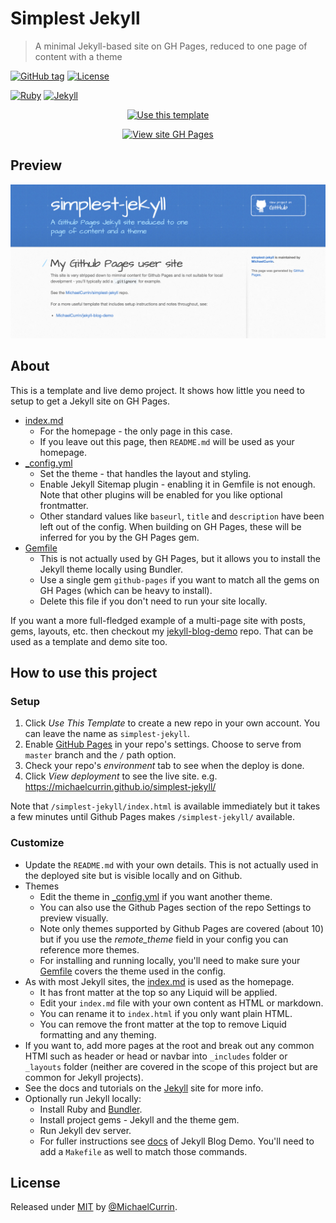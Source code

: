 # Simplest Jekyll
> A minimal Jekyll-based site on GH Pages, reduced to one page of content with a theme

[![GitHub tag](https://img.shields.io/github/tag/MichaelCurrin/simplest-jekyll)](https://github.com/MichaelCurrin/simplest-jekyll/tags/?include_prereleases&sort=semver)
[![License](https://img.shields.io/badge/License-MIT-blue)](#license)

[![Ruby](https://img.shields.io/badge/Ruby->=2.6-blue?logo=ruby&logoColor=white)](https://ruby-lang.org)
[![Jekyll](https://img.shields.io/badge/Jekyll-3.9-blue?logo=jekyll&logoColor=white)](https://jekyllrb.com)


<div align="center">
    
[![Use this template](https://img.shields.io/badge/Generate-Use_this_template-2ea44f?style=for-the-badge)](https://github.com/MichaelCurrin/simplest-jekyll/generate)

[![View site GH Pages](https://img.shields.io/badge/View_site-GH_Pages-blue?style=for-the-badge)](https://michaelcurrin.github.io/simplest-jekyll/)

</div>


## Preview

<div align="center">
    <a href="https://michaelcurrin.github.io/simplest-jekyll/">
        <img src="/sample.png" alt="Sample screenshot" title="Go to website" width="700" />
    </a>
</div>


## About

This is a template and live demo project. It shows how little you need to setup to get a Jekyll site on GH Pages.

- [index.md](/index.md)
    - For the homepage - the only page in this case.
    - If you leave out this page, then `README.md` will be used as your homepage.
- [\_config.yml](/_config.yml)
    - Set the theme - that handles the layout and styling.
    - Enable Jekyll Sitemap plugin - enabling it in Gemfile is not enough. Note that other plugins will be enabled for you like optional frontmatter.
    - Other standard values like `baseurl`, `title` and `description` have been left out of the config. When building on GH Pages, these will be inferred for you by the GH Pages gem.
- [Gemfile](/Gemfile)
    - This is not actually used by GH Pages, but it allows you to install the Jekyll theme locally using Bundler. 
    - Use a single gem `github-pages` if you want to match all the gems on GH Pages (which can be heavy to install). 
    - Delete this file if you don't need to run your site locally.

If you want a more full-fledged example of a multi-page site with posts, gems, layouts, etc. then checkout my [jekyll-blog-demo](https://github.com/MichaelCurrin/jekyll-blog-demo) repo. That can be used as a template and demo site too.


## How to use this project

### Setup

1. Click _Use This Template_ to create a new repo in your own account. You can leave the name as `simplest-jekyll`.
2. Enable [GitHub Pages](https://pages.github.com/) in your repo's settings. Choose to serve from `master` branch and the `/` path option.
3. Check your repo's _environment_ tab to see when the deploy is done.
4. Click _View deployment_ to see the live site. e.g. https://michaelcurrin.github.io/simplest-jekyll/

Note that `/simplest-jekyll/index.html` is available immediately but it takes a few minutes until Github Pages makes `/simplest-jekyll/` available.

### Customize

- Update the `README.md` with your own details. This is not actually used in the deployed site but is visible locally and on Github.
- Themes
    - Edit the theme in [\_config.yml](/_config.yml) if you want another theme.
    - You can also use the Github Pages section of the repo Settings to preview visually. 
    - Note only themes supported by Github Pages are covered (about 10) but if you use the _remote_theme_ field in your config you can reference more themes.
    - For installing and running locally, you'll need to make sure your [Gemfile](/Gemfile) covers the theme used in the config.
- As with most Jekyll sites, the [index.md](/index.md) is used as the homepage. 
    - It has front matter at the top so any Liquid will be applied. 
    - Edit your `index.md` file with your own content as HTML or markdown. 
    - You can rename it to `index.html` if you only want plain HTML.
    - You can remove the front matter at the top to remove Liquid formatting and any theming.
- If you want to, add more pages at the root and break out any common HTMl such as header or head or navbar into `_includes` folder or `_layouts` folder (neither are covered in the scope of this project but are common for Jekyll projects).
- See the docs and tutorials on the [Jekyll](https:jekyllrb.com/) site for more info.
- Optionally run Jekyll locally:
    - Install Ruby and [Bundler](https://bundler.io).
    - Install project gems - Jekyll and the theme gem.
    - Run Jekyll dev server.
    - For fuller instructions see [docs](https://github.com/MichaelCurrin/jekyll-blog-demo/tree/master/docs) of Jekyll Blog Demo. You'll need to add a `Makefile` as well to match those commands.


## License

Released under [MIT](/LICENSE) by [@MichaelCurrin](https://github.com/MichaelCurrin).
